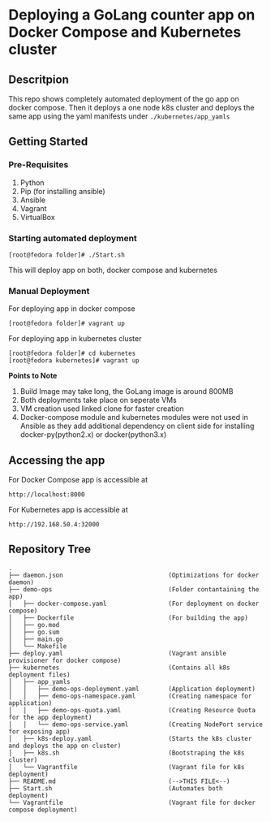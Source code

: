 # Deploying a GoLang counter app on Docker Compose and Kubernetes cluster
## Descritpion
This repo shows completely automated deployment of the go app on docker compose. Then it deploys a one node k8s cluster and deploys the same app using the yaml manifests under `./kubernetes/app_yamls`

## Getting Started
### Pre-Requisites
1. Python
2. Pip (for installing ansible)
3. Ansible
4. Vagrant
5. VirtualBox

### Starting automated deployment
```shell
[root@fedora folder]# ./Start.sh
```
This will deploy app on both, docker compose and kubernetes

### Manual Deployment
For deploying app in docker compose
```shell
[root@fedora folder]# vagrant up
```

For deploying app in kubernetes cluster
```shell
[root@fedora folder]# cd kubernetes
[root@fedora kubernetes]# vagrant up
```
**Points to Note**
1. Build Image may take long, the GoLang image is around 800MB
2. Both deployments take place on seperate VMs
3. VM creation used linked clone for faster creation
4. Docker-compose module and kubernetes modules were not used in Ansible as they add additional dependency on client side for installing docker-py(python2.x) or docker(python3.x)

## Accessing the app
For Docker Compose app is accessible at
```
http://localhost:8000
```
For Kubernetes app is accessible at
```
http://192.168.50.4:32000
```
## Repository Tree
```
.
├── daemon.json                             (Optimizations for docker daemon)
├── demo-ops                                (Folder contantaining the app)
│   ├── docker-compose.yaml                 (For deployment on docker compose)
│   ├── Dockerfile                          (For building the app)
│   ├── go.mod
│   ├── go.sum
│   ├── main.go
│   └── Makefile
├── deploy.yaml                             (Vagrant ansible provisioner for docker compose)
├── kubernetes                              (Contains all k8s deployment files)
│   ├── app_yamls
│   │   ├── demo-ops-deployment.yaml        (Application deployment)
│   │   ├── demo-ops-namespace.yaml         (Creating namespace for application)
│   │   ├── demo-ops-quota.yaml             (Creating Resource Quota for the app deployment)
│   │   └── demo-ops-service.yaml           (Creating NodePort service for exposing app)
│   ├── k8s-deploy.yaml                     (Starts the k8s cluster and deploys the app on cluster)
│   ├── k8s.sh                              (Bootstraping the k8s cluster)
│   └── Vagrantfile                         (Vagrant file for k8s deployment)
├── README.md                               (-->THIS FILE<--)
├── Start.sh                                (Automates both deployment)
└── Vagrantfile                             (Vagrant file for docker compose deployment)
```
